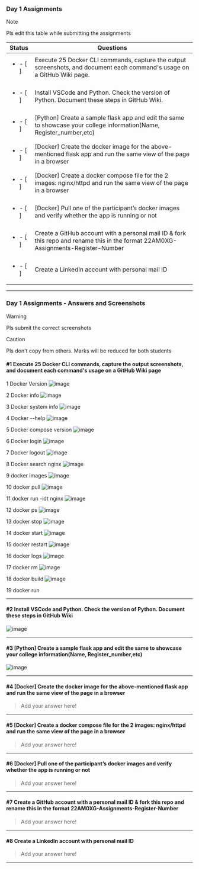 ### Day 1 Assignments

> [!NOTE]
> Pls edit this table while submitting the assignments

| Status         | Questions     | 
|----------------|---------------|
| <ul><li>- [ ] </li></ul> | Execute 25 Docker CLI commands, capture the output screenshots, and document each command's usage on a GitHub Wiki page. |
| <ul><li>- [ ] </li></ul> | Install VSCode and Python. Check the version of Python. Document these steps in GitHub Wiki. |
| <ul><li>- [ ] </li></ul> | [Python] Create a sample flask app and edit the same to showcase your college information(Name, Register_number,etc) |
| <ul><li>- [ ] </li></ul> | [Docker] Create the docker image for the above-mentioned flask app and run the same view of the page in a browser |
| <ul><li>- [ ] </li></ul> | [Docker] Create a docker compose file for the 2 images: nginx/httpd and run the same view of the page in a browser |
| <ul><li>- [ ] </li></ul> | [Docker] Pull one of the participant’s docker images and verify whether the app is running or not  |
| <ul><li>- [ ] </li></ul> | Create a GitHub account with a personal mail ID & fork this repo and rename this in the format 22AM0XG-Assignments-Register-Number  |
| <ul><li>- [ ] </li></ul> | Create a LinkedIn account with personal mail ID  |

***

### Day 1 Assignments - Answers and Screenshots

> [!WARNING]
> Pls submit the correct screenshots

> [!CAUTION]
> Pls don't copy from others. Marks will be reduced for both students

#### #1 Execute 25 Docker CLI commands, capture the output screenshots, and document each command's usage on a GitHub Wiki page
1 Docker Version
![image](https://github.com/user-attachments/assets/e04731bc-fded-4c23-a424-1c8bcd4e5fdb)

2 Docker info
![image](https://github.com/user-attachments/assets/bae5eab9-a65a-493d-8c8c-bcc4b24b4f36)

3 Docker system info
![image](https://github.com/user-attachments/assets/0287f194-e423-4b7a-8118-3ab09294c2b9)

4 Docker --help
![image](https://github.com/user-attachments/assets/5a0378ac-d54e-492a-b55a-02f2e74b7764)

5 Docker compose version
![image](https://github.com/user-attachments/assets/5050c049-3552-4448-b466-e7a72d600509)

6 Docker login
![image](https://github.com/user-attachments/assets/2fca7cfa-f1cd-4abb-9372-b264098b2949)

7 Docker logout
![image](https://github.com/user-attachments/assets/805a9240-6ff7-4601-9530-a4dea4f2134f)

8 Docker search nginx
![image](https://github.com/user-attachments/assets/3ec3f6b0-e658-4e41-b93c-89c66f710213)

9 docker images
![image](https://github.com/user-attachments/assets/c283178a-d476-416c-9790-ca081c4ab299)

10 docker pull
![image](https://github.com/user-attachments/assets/ca51cc93-4fea-4e08-badd-b3d186929da0)

11 docker run -idt nginx
![image](https://github.com/user-attachments/assets/d42cf019-4e25-414a-8fa4-a89e57f08b54)

12 docker ps
![image](https://github.com/user-attachments/assets/11fe44a7-c321-4dd4-ba46-0e9083d5177e)

13 docker stop
![image](https://github.com/user-attachments/assets/3a2e7447-a48f-46d7-8c77-bbfa81ceadff)

14 docker start
![image](https://github.com/user-attachments/assets/d117ee80-3e93-405e-b0bd-b0aea2605077)

15 docker restart
![image](https://github.com/user-attachments/assets/b0622bcd-c1e5-489e-8e32-8b350ce03250)

16 docker logs
![image](https://github.com/user-attachments/assets/382ee1ca-e1fb-4e18-aa91-85c8203ee088)

17 docker rm 
![image](https://github.com/user-attachments/assets/d7ef86e9-c346-4e73-aa35-5df8da4c21c9)

18 docker build
![image](https://github.com/user-attachments/assets/b1006872-fe51-4864-98d1-87cb87c67294)

19 docker run



***

#### #2 Install VSCode and Python. Check the version of Python. Document these steps in GitHub Wiki
![image](https://github.com/user-attachments/assets/cb1937fb-8978-4ad0-be68-e7c29b8c3821)


***

#### #3 [Python] Create a sample flask app and edit the same to showcase your college information(Name, Register_number,etc)
![image](https://github.com/user-attachments/assets/fb65815f-e064-4d1c-9011-cd7e13ed2c3e)


***

#### #4 [Docker] Create the docker image for the above-mentioned flask app and run the same view of the page in a browser
> Add your answer here!

***

#### #5 [Docker] Create a docker compose file for the 2 images: nginx/httpd and run the same view of the page in a browser
> Add your answer here!

***

#### #6 [Docker] Pull one of the participant’s docker images and verify whether the app is running or not
> Add your answer here!

***

#### #7 Create a GitHub account with a personal mail ID & fork this repo and rename this in the format 22AM0XG-Assignments-Register-Number
> Add your answer here!

***

#### #8 Create a LinkedIn account with personal mail ID
> Add your answer here!

***
